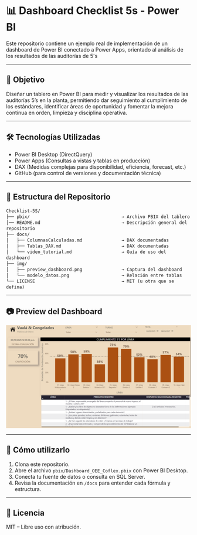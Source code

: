 # 📊 Dashboard Checklist 5s - Power BI

Este repositorio contiene un ejemplo real de implementación de un dashboard de Power BI conectado a Power Apps, orientado al análisis de los resultados de las auditorías de 5's

---

## 📌 Objetivo

Diseñar un tablero en Power BI para medir y visualizar los resultados de las auditorías 5’s en la planta, permitiendo dar seguimiento al cumplimiento de los estándares, identificar áreas de oportunidad y fomentar la mejora continua en orden, limpieza y disciplina operativa.

---

## 🛠️ Tecnologías Utilizadas

- Power BI Desktop (DirectQuery)
- Power Apps (Consultas a vistas y tablas en producción)
- DAX (Medidas complejas para disponibilidad, eficiencia, forecast, etc.)
- GitHub (para control de versiones y documentación técnica)

---

## 📁 Estructura del Repositorio

```plaintext
Checklist-5S/
├── pbix/                                   → Archivo PBIX del tablero
│── README.md                               → Descripción general del repositorio
├── docs/
│   ├── ColumnasCalculadas.md               → DAX documentadas
│   ├── Tablas_DAX.md                       → DAX documentadas
│   └── video_tutorial.md                   → Guía de uso del dashboard
├── img/
│   ├── preview_dashboard.png               → Captura del dashboard
│   └── modelo_datos.png                    → Relación entre tablas
└── LICENSE                                 → MIT (u otra que se defina)
```

---

## 📷 Preview del Dashboard

![Preview](img/preview_dashboard.png)

---

## 📎 Cómo utilizarlo

1. Clona este repositorio.
2. Abre el archivo `pbix/Dashboard_OEE_Coflex.pbix` con Power BI Desktop.
3. Conecta tu fuente de datos o consulta en SQL Server.
4. Revisa la documentación en `/docs` para entender cada fórmula y estructura.

---

## 📄 Licencia

MIT – Libre uso con atribución.

